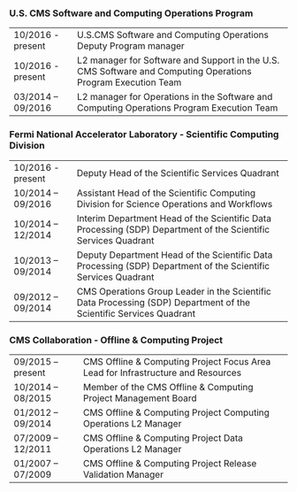 ### U.S. CMS Software and Computing Operations Program

| | |
|:-|:---------|
| 10/2016 - present | U.S.CMS Software and Computing Operations Deputy Program manager |
| 10/2016 - present | L2 manager for Software and Support in the U.S. CMS Software and Computing Operations Program Execution Team |
| 03/2014 – 09/2016	| L2 manager for Operations in the Software and Computing Operations Program Execution Team |

### Fermi National Accelerator Laboratory - Scientific Computing Division

| | |
|:-|:---------|
| 10/2016 - present | Deputy Head of the Scientific Services Quadrant |
| 10/2014 – 09/2016 |	Assistant Head of the Scientific Computing Division for Science Operations and Workflows |
| 10/2014 – 12/2014	| Interim Department Head of the Scientific Data Processing (SDP) Department of the Scientific Services Quadrant |
| 10/2013 – 09/2014 | Deputy Department Head of the Scientific Data Processing (SDP) Department of the Scientific Services Quadrant |
| 09/2012 – 09/2014	| CMS Operations Group Leader in the Scientific Data Processing (SDP) Department of the Scientific Services Quadrant |

### CMS Collaboration - Offline & Computing Project

| | |
|:-|:---------|
| 09/2015 – present	| CMS Offline & Computing Project Focus Area Lead for Infrastructure and Resources |
| 10/2014 – 08/2015	| Member of the CMS Offline & Computing Project Management Board |
| 01/2012 – 09/2014	| CMS Offline & Computing Project Computing Operations L2 Manager |
| 07/2009 – 12/2011 | CMS Offline & Computing Project Data Operations L2 Manager |
| 01/2007 – 07/2009	| CMS Offline & Computing Project Release Validation Manager |
